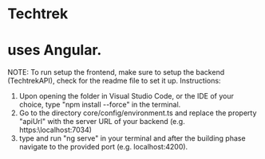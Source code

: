 # Techtrek
# uses Angular.

NOTE: To run setup the frontend, make sure to setup the backend (TechtrekAPI), check for the readme file to set it up. Instructions:

1. Upon opening the folder in Visual Studio Code, or the IDE of your choice, type "npm install --force" in the terminal.
2. Go to the directory core/config/environment.ts and replace the property "apiUrl" with the server URL of your backend (e.g. https:\localhost:7034)
3. type and run "ng serve" in your terminal and after the building phase navigate to the provided port (e.g. localhost:4200).
